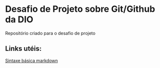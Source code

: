 # Desafio de Projeto sobre Git/Github da DIO
Repositório criado para o desafio de projeto
## Links utéis:
[Sintaxe básica markdown](https://www.markdownguide.org/basic-syntax/)
